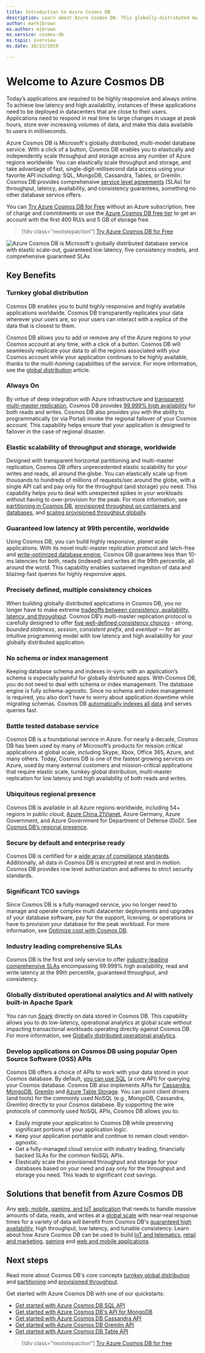 ```yaml
---
title: Introduction to Azure Cosmos DB
description: Learn about Azure Cosmos DB. This globally-distributed multi-model database is built for low latency, elastic scalability, high availability, and offers native support for NoSQL data.
author: markjbrown
ms.author: mjbrown
ms.service: cosmos-db
ms.topic: overview
ms.date: 10/23/2019

---
```


# Welcome to Azure Cosmos DB

Today’s applications are required to be highly responsive and always online. To achieve low latency and high availability, instances of these applications need to be deployed in datacenters that are close to their users. Applications need to respond in real time to large changes in usage at peak hours, store ever increasing volumes of data, and make this data available to users in milliseconds.

Azure Cosmos DB is Microsoft's globally distributed, multi-model database service. With a click of a button, Cosmos DB enables you to elastically and independently scale throughput and storage across any number of Azure regions worldwide. You can elastically scale throughput and storage, and take advantage of fast, single-digit-millisecond data access using your favorite API including: SQL, MongoDB, Cassandra, Tables, or Gremlin. Cosmos DB provides comprehensive [service level agreements](https://aka.ms/acdbsla) (SLAs) for throughput, latency, availability, and consistency guarantees, something no other database service offers.

You can [Try Azure Cosmos DB for Free](https://azure.microsoft.com/try/cosmosdb/) without an Azure subscription, free of charge and commitments or use the [Azure Cosmos DB free tier](optimize-dev-test.md#azure-cosmos-db-free-tier) to get an account with the first 400 RU/s and 5 GB of storage free.

> [!div class="nextstepaction"]
> [Try Azure Cosmos DB for Free](https://azure.microsoft.com/try/cosmosdb/)

![Azure Cosmos DB is Microsoft's globally distributed database service with elastic scale-out, guaranteed low latency, five consistency models, and comprehensive guaranteed SLAs](./media/introduction/azure-cosmos-db.png)

## Key Benefits

### Turnkey global distribution

Cosmos DB enables you to build highly responsive and highly available applications worldwide. Cosmos DB transparently replicates your data wherever your users are, so your users can interact with a replica of the data that is closest to them.

Cosmos DB allows you to add or remove any of the Azure regions to your Cosmos account at any time, with a click of a button. Cosmos DB will seamlessly replicate your data to all the regions associated with your Cosmos account while your application continues to be highly available, thanks to the *multi-homing* capabilities of the service. For more information, see the [global distribution](distribute-data-globally.md) article.

### Always On

By virtue of deep integration with Azure infrastructure and [transparent multi-master replication](global-dist-under-the-hood.md), Cosmos DB provides [99.999% high availability](high-availability.md) for both reads and writes. Cosmos DB also provides you with the ability to programmatically (or via Portal) invoke the regional failover of your Cosmos account. This capability helps ensure that your application is designed to failover in the case of regional disaster.

### Elastic scalability of throughput and storage, worldwide

Designed with transparent horizontal partitioning and multi-master replication, Cosmos DB offers unprecedented elastic scalability for your writes and reads, all around the globe. You can elastically scale up from thousands to hundreds of millions of requests/sec around the globe, with a single API call and pay only for the throughput (and storage) you need. This capability helps you to deal with unexpected spikes in your workloads without having to over-provision for the peak. For more information, see [partitioning in Cosmos DB](partitioning-overview.md), [provisioned throughput on containers and databases](set-throughput.md), and [scaling provisioned throughput globally](scaling-throughput.md).

### Guaranteed low latency at 99th percentile, worldwide

Using Cosmos DB, you can build highly responsive, planet scale applications. With its novel multi-master replication protocol and latch-free and [write-optimized database engine](index-policy.md), Cosmos DB guarantees less than 10-ms latencies for both, reads (indexed) and writes at the 99th percentile, all around the world. This capability enables sustained ingestion of data and blazing-fast queries for highly responsive apps.

### Precisely defined, multiple consistency choices

When building globally distributed applications in Cosmos DB, you no longer have to make extreme [tradeoffs between consistency, availability, latency, and throughput](consistency-levels-tradeoffs.md). Cosmos DB’s multi-master replication protocol is carefully designed to offer [five well-defined consistency choices](consistency-levels.md) - *strong*, *bounded staleness*, *session*, *consistent prefix*, and *eventual* — for an intuitive programming model with low latency and high availability for your globally distributed application.

### No schema or index management

Keeping database schema and indexes in-sync with an application’s schema is especially painful for globally distributed apps. With Cosmos DB, you do not need to deal with schema or index management. The database engine is fully schema-agnostic.  Since no schema and index management is required, you also don’t have to worry about application downtime while migrating schemas. Cosmos DB [automatically indexes all data](index-policy.md) and serves queries fast.

### Battle tested database service

Cosmos DB is a foundational service in Azure. For nearly a decade, Cosmos DB has been used by many of Microsoft’s products for mission critical applications at global scale, including Skype, Xbox, Office 365, Azure, and many others. Today, Cosmos DB is one of the fastest growing services on Azure, used by many external customers and mission-critical applications that require elastic scale, turnkey global distribution, multi-master replication for low latency and high availability of both reads and writes.

### Ubiquitous regional presence

Cosmos DB is available in all Azure regions worldwide, including 54+ regions in public cloud, [Azure China 21Vianet](https://www.azure.cn/en-us/), Azure Germany, Azure Government, and Azure Government for Department of Defense (DoD). See [Cosmos DB’s regional presence](regional-presence.md).

### Secure by default and enterprise ready

Cosmos DB is certified for a [wide array of compliance standards](compliance.md). Additionally, all data in Cosmos DB is encrypted at rest and in motion. Cosmos DB provides row level authorization and adheres to strict security standards.

### Significant TCO savings

Since Cosmos DB is a fully managed service, you no longer need to manage and operate complex multi datacenter deployments and upgrades of your database software, pay for the support, licensing, or operations or have to provision your database for the peak workload. For more information, see [Optimize cost with Cosmos DB](total-cost-ownership.md).

### Industry leading comprehensive SLAs

Cosmos DB is the first and only service to offer [industry-leading comprehensive SLAs](https://azure.microsoft.com/support/legal/sla/cosmos-db/) encompassing 99.999% high availability, read and write latency at the 99th percentile, guaranteed throughput, and consistency.

### Globally distributed operational analytics and AI with natively built-in Apache Spark

You can run [Spark](spark-connector.md) directly on data stored in Cosmos DB. This capability allows you to do low-latency, operational analytics at global scale without impacting transactional workloads operating directly against Cosmos DB. For more information, see [Globally distributed operational analytics](lambda-architecture.md).

### Develop applications on Cosmos DB using popular Open Source Software (OSS) APIs

Cosmos DB offers a choice of APIs to work with your data stored in your Cosmos database. By default, [you can use SQL](how-to-sql-query.md) (a core API) for querying your Cosmos database. Cosmos DB also implements APIs for [Cassandra](cassandra-introduction.md), [MongoDB](mongodb-introduction.md), [Gremlin](graph-introduction.md) and [Azure Table Storage](table-introduction.md). You can point client drivers (and tools) for the commonly used NoSQL (e.g., MongoDB, Cassandra, Gremlin) directly to your Cosmos database. By supporting the wire protocols of commonly used NoSQL APIs, Cosmos DB allows you to:

* Easily migrate your application to Cosmos DB while preserving significant portions of your application logic.
* Keep your application portable and continue to remain cloud vendor-agnostic.
* Get a fully-managed cloud service with industry leading, financially backed SLAs for the common NoSQL APIs. 
* Elastically scale the provisioned throughput and storage for your databases based on your need and pay only for the throughput and storage you need. This leads to significant cost savings.

## Solutions that benefit from Azure Cosmos DB

Any [web, mobile, gaming, and IoT application](use-cases.md) that needs to handle massive amounts of data, reads, and writes at a [global scale](distribute-data-globally.md) with near-real response times for a variety of data will benefit from Cosmos DB's [guaranteed high availability](https://azure.microsoft.com/support/legal/sla/cosmos-db/), high throughput, low latency, and tunable consistency. Learn about how Azure Cosmos DB can be used to build [IoT and telematics](use-cases.md#iot-and-telematics), [retail and marketing](use-cases.md#retail-and-marketing), [gaming](use-cases.md#gaming) and [web and mobile applications](use-cases.md#web-and-mobile-applications).

## Next steps

Read more about Cosmos DB's core concepts [turnkey global distribution](distribute-data-globally.md) and [partitioning](partitioning-overview.md) and [provisioned throughput](request-units.md).

Get started with Azure Cosmos DB with one of our quickstarts:

* [Get started with Azure Cosmos DB SQL API](create-sql-api-dotnet.md)
* [Get started with Azure Cosmos DB's API for MongoDB](create-mongodb-nodejs.md)
* [Get started with Azure Cosmos DB Cassandra API](create-cassandra-dotnet.md)
* [Get started with Azure Cosmos DB Gremlin API](create-graph-dotnet.md)
* [Get started with Azure Cosmos DB Table API](create-table-dotnet.md)

> [!div class="nextstepaction"]
> [Try Azure Cosmos DB for free](https://azure.microsoft.com/try/cosmosdb/)
